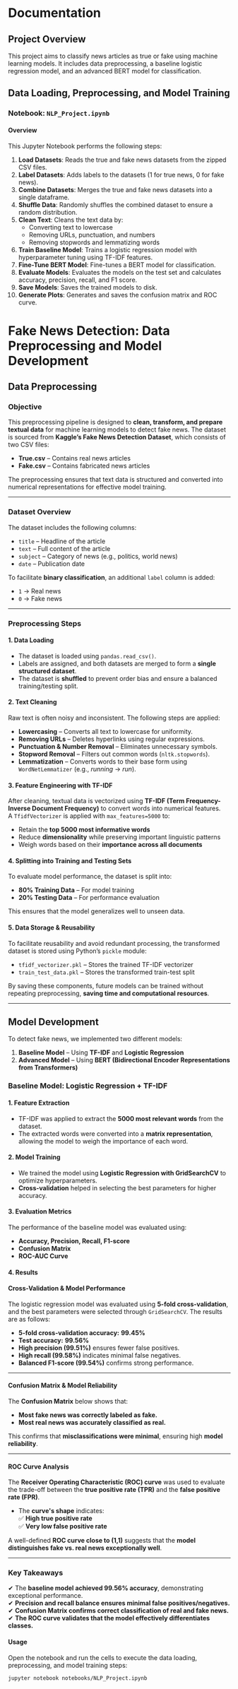 # Documentation

## Project Overview

This project aims to classify news articles as true or fake using machine learning models. It includes data preprocessing, a baseline logistic regression model, and an advanced BERT model for classification.

## Data Loading, Preprocessing, and Model Training

### Notebook: `NLP_Project.ipynb`

#### Overview

This Jupyter Notebook performs the following steps:
1. **Load Datasets**: Reads the true and fake news datasets from the zipped CSV files.
2. **Label Datasets**: Adds labels to the datasets (1 for true news, 0 for fake news).
3. **Combine Datasets**: Merges the true and fake news datasets into a single dataframe.
4. **Shuffle Data**: Randomly shuffles the combined dataset to ensure a random distribution.
5. **Clean Text**: Cleans the text data by:
   - Converting text to lowercase
   - Removing URLs, punctuation, and numbers
   - Removing stopwords and lemmatizing words
6. **Train Baseline Model**: Trains a logistic regression model with hyperparameter tuning using TF-IDF features.
7. **Fine-Tune BERT Model**: Fine-tunes a BERT model for classification.
8. **Evaluate Models**: Evaluates the models on the test set and calculates accuracy, precision, recall, and F1 score.
9. **Save Models**: Saves the trained models to disk.
10. **Generate Plots**: Generates and saves the confusion matrix and ROC curve.

# Fake News Detection: Data Preprocessing and Model Development

## Data Preprocessing  

### Objective  
This preprocessing pipeline is designed to **clean, transform, and prepare textual data** for machine learning models to detect fake news. The dataset is sourced from **Kaggle’s Fake News Detection Dataset**, which consists of two CSV files:  
- **True.csv** – Contains real news articles  
- **Fake.csv** – Contains fabricated news articles  

The preprocessing ensures that text data is structured and converted into numerical representations for effective model training.  

---

### Dataset Overview  
The dataset includes the following columns:  
- `title` – Headline of the article  
- `text` – Full content of the article  
- `subject` – Category of news (e.g., politics, world news)  
- `date` – Publication date  

To facilitate **binary classification**, an additional `label` column is added:  
- `1` → Real news  
- `0` → Fake news  

---

### Preprocessing Steps  

#### **1. Data Loading**  
- The dataset is loaded using `pandas.read_csv()`.  
- Labels are assigned, and both datasets are merged to form a **single structured dataset**.  
- The dataset is **shuffled** to prevent order bias and ensure a balanced training/testing split.  

#### **2. Text Cleaning**  
Raw text is often noisy and inconsistent. The following steps are applied:  
- **Lowercasing** – Converts all text to lowercase for uniformity.  
- **Removing URLs** – Deletes hyperlinks using regular expressions.  
- **Punctuation & Number Removal** – Eliminates unnecessary symbols.  
- **Stopword Removal** – Filters out common words (`nltk.stopwords`).  
- **Lemmatization** – Converts words to their base form using `WordNetLemmatizer` (e.g., *running* → *run*).  

#### **3. Feature Engineering with TF-IDF**  
After cleaning, textual data is vectorized using **TF-IDF (Term Frequency-Inverse Document Frequency)** to convert words into numerical features.  
A `TfidfVectorizer` is applied with `max_features=5000` to:  
- Retain the **top 5000 most informative words**  
- Reduce **dimensionality** while preserving important linguistic patterns  
- Weigh words based on their **importance across all documents**  

#### **4. Splitting into Training and Testing Sets**  
To evaluate model performance, the dataset is split into:  
- **80% Training Data** – For model training  
- **20% Testing Data** – For performance evaluation  

This ensures that the model generalizes well to unseen data.  

#### **5. Data Storage & Reusability**  
To facilitate reusability and avoid redundant processing, the transformed dataset is stored using Python’s `pickle` module:  
- `tfidf_vectorizer.pkl` – Stores the trained TF-IDF vectorizer  
- `train_test_data.pkl` – Stores the transformed train-test split  

By saving these components, future models can be trained without repeating preprocessing, **saving time and computational resources**.  

---

## Model Development  

To detect fake news, we implemented two different models:  
1. **Baseline Model** – Using **TF-IDF** and **Logistic Regression**  
2. **Advanced Model** – Using **BERT (Bidirectional Encoder Representations from Transformers)**  

### **Baseline Model: Logistic Regression + TF-IDF**  

#### **1. Feature Extraction**  
- TF-IDF was applied to extract the **5000 most relevant words** from the dataset.  
- The extracted words were converted into a **matrix representation**, allowing the model to weigh the importance of each word.  

#### **2. Model Training**  
- We trained the model using **Logistic Regression with GridSearchCV** to optimize hyperparameters.  
- **Cross-validation** helped in selecting the best parameters for higher accuracy.  

#### **3. Evaluation Metrics**  
The performance of the baseline model was evaluated using:  
- **Accuracy, Precision, Recall, F1-score**  
- **Confusion Matrix**  
- **ROC-AUC Curve**  

#### **4. Results**  


#### **Cross-Validation & Model Performance**  

The logistic regression model was evaluated using **5-fold cross-validation**, and the best parameters were selected through `GridSearchCV`. The results are as follows:  

- **5-fold cross-validation accuracy:** **99.45%**  
- **Test accuracy:** **99.56%**  
- **High precision (99.51%)** ensures fewer false positives.  
- **High recall (99.58%)** indicates minimal false negatives.  
- **Balanced F1-score (99.54%)** confirms strong performance.  

---

#### **Confusion Matrix & Model Reliability**  

The **Confusion Matrix** below shows that:  
- **Most fake news was correctly labeled as fake.**  
- **Most real news was accurately classified as real.**  

This confirms that **misclassifications were minimal**, ensuring high **model reliability**.

---

#### **ROC Curve Analysis**  

The **Receiver Operating Characteristic (ROC) curve** was used to evaluate the trade-off between the **true positive rate (TPR)** and the **false positive rate (FPR)**.  

- The **curve's shape** indicates:  
  ✅ **High true positive rate**  
  ✅ **Very low false positive rate**  

A well-defined **ROC curve close to (1,1)** suggests that the **model distinguishes fake vs. real news exceptionally well**.

---

### **Key Takeaways**
✔ The **baseline model achieved 99.56% accuracy**, demonstrating exceptional performance.  
✔ **Precision and recall balance ensures minimal false positives/negatives.**  
✔ **Confusion Matrix confirms correct classification of real and fake news.**  
✔ **The ROC curve validates that the model effectively differentiates classes.**  


#### Usage

Open the notebook and run the cells to execute the data loading, preprocessing, and model training steps:
```bash
jupyter notebook notebooks/NLP_Project.ipynb
